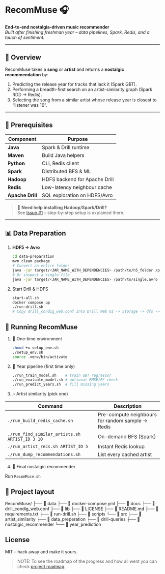 # RecomMuse 🎧  
**End-to-end nostalgia-driven music recommender**  
*Built after finishing freshman year – data pipelines, Spark, Redis, and a touch of sentiment.* 

---

## 📌 Overview  
RecomMuse takes a **song** or **artist** and returns a **nostalgic recommendation** by:  
1. Predicting the release year for tracks that lack it (Spark GBT).  
2. Performing a breadth-first search on an artist-similarity graph (Spark RDD -> Redis).  
3. Selecting the song from a similar artist whose release year is closest to “listener was 16”.

---

## 🧰 Prerequisites  
| Component | Purpose |
|-----------|---------|
| **Java** | Spark & Drill runtime |
| **Maven** | Build Java helpers |
| **Python** | CLI, Redis client |
| **Spark** | Distributed BFS & ML |
| **Hadoop** | HDFS backend for Apache Drill |
| **Redis** | Low-latency neighbour cache |
| **Apache Drill** | SQL exploration on HDFS/Avro |

> 🔧 **Need help installing Hadoop/Spark/Drill?**  
> See [Issue #1](https://github.com/DarsenOP/RecomMuse/issues/1) – step-by-step setup is explained there.

---

## 📊 Data Preparation  
1. **HDF5 -> Avro**  
   ```bash
   cd data-preparation
   mvn clean package
   # Convert an entire folder
   java -jar target/<JAR_NAME_WITH_DEPENDENCIES> /path/to/h5_folder /path/to/output_folder
   # Or inspect a single file
   java -jar target/<JAR_NAME_WITH_DEPENDENCIES> /path/to/single.avro
   ```

2. Start Drill & HDFS
   ```bash
   start-all.sh
   docker compose up
   ./run-drill.sh
   # Copy drill_condig_web.conf into Drill Web UI -> Storage -> dfs -> Update
   ```

## 🚀 Running RecomMuse

1. 🔧 One-time environment
    ```bash
    chmod +x setup_env.sh
    ./setup_env.sh
    source .venv/bin/activate  
    ```

2. 🧠 Year pipeline (first time only)
    ```bash
    ./run_train_model.sh    # train GBT regressor
    ./run_evaluate_model.sh # optional RMSE/R² check
    ./run_predict_years.sh  # fill missing years
    ```

3. 🎶 Artist similarity (pick one)

| Command                                        | Description                                      |
| ---------------------------------------------- | ------------------------------------------------ |
| `./run_build_redis_cache.sh`                   | Pre-compute neighbours for random sample → Redis |
| `./run_find_similar_artists.sh ARTIST_ID 3 10` | On-demand BFS (Spark)                            |
| `./run_artist_recs.sh ARTIST_ID 5`             | Instant Redis lookup                             |
| `./run_dump_recommendations.sh`                | List every cached artist                         |

4. 🎁 Final nostalgic recommender

Run `RecomMuse.sh`

## 📂 Project layout

RecomMuse/
├──  data
├──  docker-compose.yml
├──  docs
├── 󱁻 drill_condig_web.conf
├──  lib
├──  LICENSE
├── 󰂺 README.md
├──  requirements.txt
├──  run-drill.sh
├──  scripts
└── 󰣞 src
    ├──  artist_similarity
    ├──  data_preperation
    ├──  drill-queries
    ├──  nostalgic_recommender
    └──  year_prediction

## License
MIT – hack away and make it yours.

> NOTE: To see the roadmap of the progress and how all went you can check [project roadmap](./docs/ROADMAP.md).
